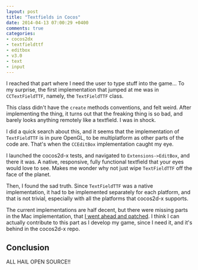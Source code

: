 ```yaml
---
layout: post
title: "Textfields in Cocos"
date: 2014-04-13 07:00:29 +0400
comments: true
categories: 
- cocos2dx
- textfieldttf
- editbox
- v3.0
- text
- input
---
```


I reached that part where I need the user to type stuff into the game... To my surprise, the first implementation that jumped at me was in `CCTextFieldTTF`, namely, the `TextFieldTTF` class.

This class didn't have the `create` methods conventions, and felt weird. After implementing the thing, it turns out that the freaking thing is so bad, and barely looks anything remotely like a textfield. I was in shock.

I did a quick search about this, and it seems that the implementation of `TextFieldTTF` is in pure OpenGL, to be multiplatform as other parts of the code are. That's when the `CCEditBox` implementation caught my eye.

I launched the cocos2d-x tests, and navigated to `Extensions->EditBox`, and there it was. A native, responsive, fully functional textfield that your eyes would love to see. Makes me wonder why not just wipe `TextFieldTTF` off the face of the planet.

Then, I found the sad truth. Since `TextFieldTTF` was a native implementation, it had to be implemented separately for each platform, and that is not trivial, especially with all the platforms that cocos2d-x supports.

The current implementations are half decent, but there were missing parts in the Mac implementation, that [I went ahead and patched](https://github.com/cocos2d/cocos2d-x/pull/6262). I think I can actually contribute to this part as I develop my game, since I need it, and it's behind in the cocos2d-x repo.

## Conclusion

ALL HAIL OPEN SOURCE!!

